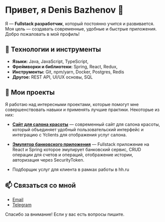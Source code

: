 # Привет, я Denis Bazhenov 👋

Я — **Fullstack разработчик**, который постоянно учится и развивается. Моя цель — создавать современные, удобные и быстрые приложения. Добро пожаловать в мой профиль!

## 🔧 Технологии и инструменты

- **Языки:** Java, JavaScript, TypeScript, 
- **Фреймворки и библиотеки:** Spring, React, Redux, 
- **Инструменты:** Git, npm/yarn, Docker, Postgres, Redis
- **Другое:** REST API, UI/UX основы, SQL

## 🚀 Мои проекты

Я работаю над интересными проектами, которые помогут мне совершенствовать навыки и применять лучшие практики. Некоторые из них:

- [**Сайт для салона красоты**](https://github.com/bazhenov-denis/kayko) — современный сайт для салона красоты, который объединяет удобный пользовательский интерфейс и интеграцию с Yclients для отображения услуг салона.
- [**Эмулятор банковского приложения**](https://github.com/bazhenov-denis/bank) — Fullstack приложение на React и Spring которое эмулирует банковский сервис, CRUD операции для счетов и операций, отображение истории, авторизация через SecurityToken.

- Подборщик услуг для клиента в рамках работы в hh.ru


## 📫 Связаться со мной

- [Email](denis.bazhenov2005@yandex.ru)
- [Telegram](https://denisbazhenov128)

Спасибо за внимание! Если у вас есть вопросы пишите.
